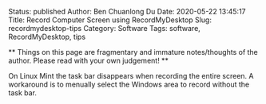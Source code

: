 Status: published
Author: Ben Chuanlong Du
Date: 2020-05-22 13:45:17
Title: Record Computer Screen using RecordMyDesktop
Slug: recordmydesktop-tips
Category: Software
Tags: software, RecordMyDesktop, tips

**
Things on this page are
fragmentary and immature notes/thoughts of the author.
Please read with your own judgement!
**

On Linux Mint the task bar disappears when recording the entire screen. 
A workaround is to menually select the Windows area to record without the task bar.
